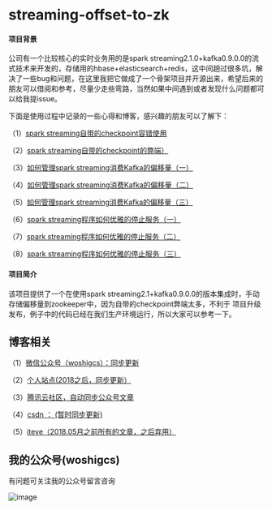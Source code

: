 # streaming-offset-to-zk
#### 项目背景
公司有一个比较核心的实时业务用的是spark streaming2.1.0+kafka0.9.0.0的流式技术来开发的，存储用的hbase+elasticsearch+redis，这中间趟过很多坑，解决了一些bug和问题，在这里我把它做成了一个骨架项目并开源出来，希望后来的朋友可以借阅和参考，尽量少走些弯路，当然如果中间遇到或者发现什么问题都可以给我提issue。

下面是使用过程中记录的一些心得和博客，感兴趣的朋友可以了解下：

（1）[spark streaming自带的checkpoint容错使用](http://qindongliang.iteye.com/blog/2350846) 

（2）[spark streaming自带的checkpoint的弊端）](http://qindongliang.iteye.com/blog/2356634) 

（3）[如何管理spark streaming消费Kafka的偏移量（一）](http://qindongliang.iteye.com/blog/2399736) 

（4）[如何管理spark streaming消费Kafka的偏移量（二）](http://qindongliang.iteye.com/blog/2400003) 

（5）[如何管理spark streaming消费Kafka的偏移量（三）](http://qindongliang.iteye.com/blog/2401194) 

（6）[spark streaming程序如何优雅的停止服务（一）](http://qindongliang.iteye.com/blog/2364713) 

（7）[spark streaming程序如何优雅的停止服务（二）](http://qindongliang.iteye.com/blog/2401501) 

（8）[spark streaming程序如何优雅的停止服务（三）](http://qindongliang.iteye.com/blog/2404100) 






#### 项目简介
该项目提供了一个在使用spark streaming2.1+kafka0.9.0.0的版本集成时，手动存储偏移量到zookeeper中，因为自带的checkpoint弊端太多，不利于
项目升级发布，例子中的代码已经在我们生产环境运行，所以大家可以参考一下。



## 博客相关

（1）[微信公众号（woshigcs）：同步更新](https://github.com/qindongliang/answer_sheet_scan/blob/master/imgs/gcs.jpg)

（2）[个人站点(2018之后，同步更新）](http://8090nixi.com/) 

（3）[腾讯云社区，自动同步公众号文章](<http://qindongliang.iteye.com/>)

（4）[csdn ： (暂时同步更新)](https://blog.csdn.net/u010454030)

（5）[iteye（2018.05月之前所有的文章，之后弃用）](<http://qindongliang.iteye.com/>)  






## 我的公众号(woshigcs)

有问题可关注我的公众号留言咨询

![image](https://github.com/qindongliang/answer_sheet_scan/blob/master/imgs/gcs.jpg)
